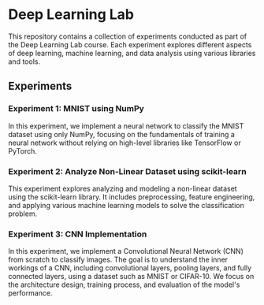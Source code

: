 # Deep Learning Lab

This repository contains a collection of experiments conducted as part of the Deep Learning Lab course. Each experiment explores different aspects of deep learning, machine learning, and data analysis using various libraries and tools.

## Experiments

### Experiment 1: MNIST using NumPy
In this experiment, we implement a neural network to classify the MNIST dataset using only NumPy, focusing on the fundamentals of training a neural network without relying on high-level libraries like TensorFlow or PyTorch.

### Experiment 2: Analyze Non-Linear Dataset using scikit-learn
This experiment explores analyzing and modeling a non-linear dataset using the scikit-learn library. It includes preprocessing, feature engineering, and applying various machine learning models to solve the classification problem.

### Experiment 3: CNN Implementation
In this experiment, we implement a Convolutional Neural Network (CNN) from scratch to classify images. The goal is to understand the inner workings of a CNN, including convolutional layers, pooling layers, and fully connected layers, using a dataset such as MNIST or CIFAR-10. We focus on the architecture design, training process, and evaluation of the model's performance.
